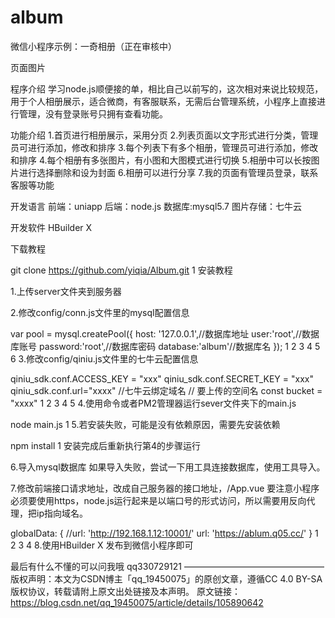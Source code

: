 # album
微信小程序示例：一奇相册（正在审核中）

页面图片






程序介绍
学习node.js顺便接的单，相比自己以前写的，这次相对来说比较规范，用于个人相册展示，适合微商，有客服联系，无需后台管理系统，小程序上直接进行管理，没有登录账号只拥有查看功能。

功能介绍
1.首页进行相册展示，采用分页
2.列表页面以文字形式进行分类，管理员可进行添加，修改和排序
3.每个列表下有多个相册，管理员可进行添加，修改和排序
4.每个相册有多张图片，有小图和大图模式进行切换
5.相册中可以长按图片进行选择删除和设为封面
6.相册可以进行分享
7.我的页面有管理员登录，联系客服等功能

开发语言
前端：uniapp
后端：node.js
数据库:mysql5.7
图片存储：七牛云

开发软件
HBuilder X

下载教程

git clone https://github.com/yiqia/Album.git
1
安装教程

1.上传server文件夹到服务器

2.修改config/conn.js文件里的mysql配置信息

var pool = mysql.createPool({
    host: '127.0.0.1',//数据库地址
    user:'root',//数据库账号
    password:'root',//数据库密码
    database:'album'//数据库名
});
1
2
3
4
5
6
3.修改config/qiniu.js文件里的七牛云配置信息

qiniu_sdk.conf.ACCESS_KEY = "xxx"
qiniu_sdk.conf.SECRET_KEY = "xxx"  
qiniu_sdk.conf.url="xxxx"  //七牛云绑定域名
// 要上传的空间名
const bucket = "xxxx"
1
2
3
4
5
4.使用命令或者PM2管理器运行sever文件夹下的main.js

node main.js
1
5.若安装失败，可能是没有依赖原因，需要先安装依赖

npm install
1
安装完成后重新执行第4的步骤运行

6.导入mysql数据库
如果导入失败，尝试一下用工具连接数据库，使用工具导入。

7.修改前端接口请求地址，改成自己服务器的接口地址，/App.vue
要注意小程序必须要使用https，node.js运行起来是以端口号的形式访问，所以需要用反向代理，把ip指向域名。

globalData: {
			//url: 'http://192.168.1.12:10001/'
			url: 'https://ablum.q05.cc/'
		}
1
2
3
4
8.使用HBuilder X 发布到微信小程序即可

最后有什么不懂的可以问我哦
qq330729121
————————————————
版权声明：本文为CSDN博主「qq_19450075」的原创文章，遵循CC 4.0 BY-SA版权协议，转载请附上原文出处链接及本声明。
原文链接：https://blog.csdn.net/qq_19450075/article/details/105890642
